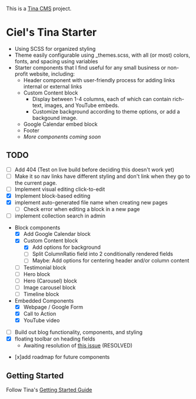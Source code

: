 This is a [Tina CMS](https://tina.io/) project.

# Ciel's Tina Starter

- Using SCSS for organized styling
- Theme easily configurable using \_themes.scss, with all (or most) colors, fonts, and spacing using variables
- Starter components that I find useful for any small business or non-profit website, including:
  - Header component with user-friendly process for adding links internal or external links
  - Custom Content block
    - Display between 1-4 columns, each of which can contain rich-text, images, and YouTube embeds.
    - Customize background according to theme options, or add a backgound image.
  - Google Calendar embed block
  - Footer
  - _More components coming soon_

## TODO

- [ ] Add 404 (Test on live build before deciding this doesn't work yet)
- [ ] Make it so nav links have different styling and don't link when they go to the current page.
- [ ] Implement visual editing click-to-edit
- [x] Implement block-based editing
- [x] implement auto-generated file name when creating new pages
    - [ ] Check error when editing a block in a new page
- [ ] implement collection search in admin
- Block components
    - [x] Add Google Calendar block
    - [x] Custom Content block
        - [x] Add options for background
        - [ ] Split ColumnRatio field into 2 conditionally rendered fields
        - [ ] Maybe: Add options for centering header and/or column content
    - [ ] Testimonial block
    - [ ] Hero block
    - [ ] Hero (Carousel) block
    - [ ] Image carousel block
    - [ ] Timeline block
- Embedded Components
    - [x] Webpage / Google Form
    - [x] Call to Action
    - [x] YouTube video

- [ ] Build out blog functionality, components, and styling
- [x] floating toolbar on heading fields
     - Awaiting resolution of [this issue](https://github.com/tinacms/tinacms/issues/5008) (RESOLVED)
- [x]add roadmap for future components

## Getting Started

Follow Tina's [Getting Started Guide](https://tina.io/docs/getting-started/)
